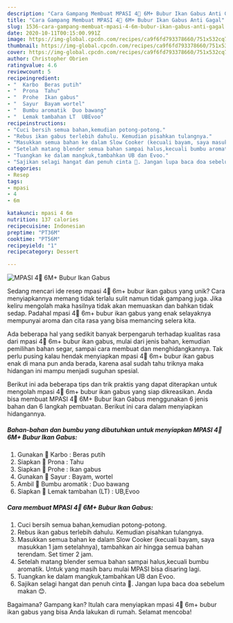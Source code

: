 ```yaml
---
description: "Cara Gampang Membuat MPASI 4🌟 6M+ Bubur Ikan Gabus Anti Gagal"
title: "Cara Gampang Membuat MPASI 4🌟 6M+ Bubur Ikan Gabus Anti Gagal"
slug: 1536-cara-gampang-membuat-mpasi-4-6m-bubur-ikan-gabus-anti-gagal
date: 2020-10-11T00:15:00.991Z
image: https://img-global.cpcdn.com/recipes/ca9f6fd793378660/751x532cq70/mpasi-4🌟-6m-bubur-ikan-gabus-foto-resep-utama.jpg
thumbnail: https://img-global.cpcdn.com/recipes/ca9f6fd793378660/751x532cq70/mpasi-4🌟-6m-bubur-ikan-gabus-foto-resep-utama.jpg
cover: https://img-global.cpcdn.com/recipes/ca9f6fd793378660/751x532cq70/mpasi-4🌟-6m-bubur-ikan-gabus-foto-resep-utama.jpg
author: Christopher Obrien
ratingvalue: 4.6
reviewcount: 5
recipeingredient:
- "  Karbo  Beras putih"
- "  Prona  Tahu"
- "  Prohe  Ikan gabus"
- "  Sayur  Bayam wortel"
- "  Bumbu aromatik  Duo bawang"
- "  Lemak tambahan LT  UBEvoo"
recipeinstructions:
- "Cuci bersih semua bahan,kemudian potong-potong."
- "Rebus ikan gabus terlebih dahulu. Kemudian pisahkan tulangnya."
- "Masukkan semua bahan ke dalam Slow Cooker (kecuali bayam, saya masukkan 1 jam setelahnya), tambahkan air hingga semua bahan terendam. Set timer 2 jam."
- "Setelah matang blender semua bahan sampai halus,kecuali bumbu aromatik. Untuk yang masih baru mulai MPASI bisa disaring lagi."
- "Tuangkan ke dalam mangkuk,tambahkan UB dan Evoo."
- "Sajikan selagi hangat dan penuh cinta 🧡. Jangan lupa baca doa sebelum makan 😊."
categories:
- Resep
tags:
- mpasi
- 4
- 6m

katakunci: mpasi 4 6m 
nutrition: 137 calories
recipecuisine: Indonesian
preptime: "PT36M"
cooktime: "PT56M"
recipeyield: "1"
recipecategory: Dessert

---
```



![MPASI 4🌟 6M+ Bubur Ikan Gabus](https://img-global.cpcdn.com/recipes/ca9f6fd793378660/751x532cq70/mpasi-4🌟-6m-bubur-ikan-gabus-foto-resep-utama.jpg)

Sedang mencari ide resep mpasi 4🌟 6m+ bubur ikan gabus yang unik? Cara menyiapkannya memang tidak terlalu sulit namun tidak gampang juga. Jika keliru mengolah maka hasilnya tidak akan memuaskan dan bahkan tidak sedap. Padahal mpasi 4🌟 6m+ bubur ikan gabus yang enak selayaknya mempunyai aroma dan cita rasa yang bisa memancing selera kita.

Ada beberapa hal yang sedikit banyak berpengaruh terhadap kualitas rasa dari mpasi 4🌟 6m+ bubur ikan gabus, mulai dari jenis bahan, kemudian pemilihan bahan segar, sampai cara membuat dan menghidangkannya. Tak perlu pusing kalau hendak menyiapkan mpasi 4🌟 6m+ bubur ikan gabus enak di mana pun anda berada, karena asal sudah tahu triknya maka hidangan ini mampu menjadi suguhan spesial.




Berikut ini ada beberapa tips dan trik praktis yang dapat diterapkan untuk mengolah mpasi 4🌟 6m+ bubur ikan gabus yang siap dikreasikan. Anda bisa membuat MPASI 4🌟 6M+ Bubur Ikan Gabus menggunakan 6 jenis bahan dan 6 langkah pembuatan. Berikut ini cara dalam menyiapkan hidangannya.

<!--inarticleads1-->

##### Bahan-bahan dan bumbu yang dibutuhkan untuk menyiapkan MPASI 4🌟 6M+ Bubur Ikan Gabus:

1. Gunakan  🌟 Karbo : Beras putih
1. Siapkan  🌟 Prona : Tahu
1. Siapkan  🌟 Prohe : Ikan gabus
1. Gunakan  🌟 Sayur : Bayam, wortel
1. Ambil  🧂 Bumbu aromatik : Duo bawang
1. Siapkan  🧂 Lemak tambahan (LT) : UB,Evoo




<!--inarticleads2-->

##### Cara membuat MPASI 4🌟 6M+ Bubur Ikan Gabus:

1. Cuci bersih semua bahan,kemudian potong-potong.
1. Rebus ikan gabus terlebih dahulu. Kemudian pisahkan tulangnya.
1. Masukkan semua bahan ke dalam Slow Cooker (kecuali bayam, saya masukkan 1 jam setelahnya), tambahkan air hingga semua bahan terendam. Set timer 2 jam.
1. Setelah matang blender semua bahan sampai halus,kecuali bumbu aromatik. Untuk yang masih baru mulai MPASI bisa disaring lagi.
1. Tuangkan ke dalam mangkuk,tambahkan UB dan Evoo.
1. Sajikan selagi hangat dan penuh cinta 🧡. Jangan lupa baca doa sebelum makan 😊.




Bagaimana? Gampang kan? Itulah cara menyiapkan mpasi 4🌟 6m+ bubur ikan gabus yang bisa Anda lakukan di rumah. Selamat mencoba!
